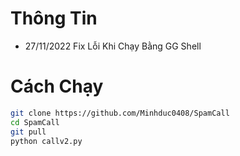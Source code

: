 # Thông Tin
* 27/11/2022 Fix Lỗi Khi Chạy Bằng GG Shell
# Cách Chạy
```sh
git clone https://github.com/Minhduc0408/SpamCall
cd SpamCall
git pull
python callv2.py
```

